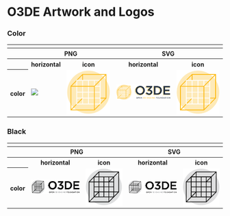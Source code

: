 # O3DE Artwork and Logos


### Color


<table>
    <tr>
    	<th colspan="5"></th>
    </tr>
    <tr>
        <th></th>
        <th colspan="2">PNG</th>
        <th colspan="2">SVG</th>
    </tr>
    <tr>
        <th></th>
        <th>horizontal</th>
        <th>icon</th>
        <th>horizontal</th>
        <th>icon</th>
    </tr>
    <tr>
        <th>color</th>
        <td><img src="03DE/Color/Color/O3DE-Logo-Color.png" width="200"></td>
        <td><img src="03DE/Color/O3DE-Icon-Color.png" width="200"></td>
        <td><img src="03DE/Color/O3DE-Logo-Color.svg" width="200"></td>
        <td><img src="03DE/Color/O3DE-Icon-Color.svg" width="200"></td>
    </tr>
</table>

### Black


<table>
    <tr>
    	<th colspan="5"></th>
    </tr>
    <tr>
        <th></th>
        <th colspan="2">PNG</th>
        <th colspan="2">SVG</th>
    </tr>
    <tr>
        <th></th>
        <th>horizontal</th>
        <th>icon</th>
        <th>horizontal</th>
        <th>icon</th>
    </tr>
    <tr>
        <th>color</th>
        <td><img src="03DE/Black/O3DE-Logo-Black.png" width="200"></td>
        <td><img src="03DE/Black/O3DE-Icon-Black.png" width="200"></td>
        <td><img src="03DE/Black/O3DE-Logo-Black.svg" width="200"></td>
        <td><img src="03DE/Black/O3DE-Icon-Black.svg" width="200"></td>
    </tr>
</table>
